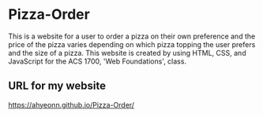 # Pizza-Order
This is a website for a user to order a pizza on their own preference and the price of the pizza varies depending on which pizza topping the user prefers and the size of a pizza. This website is created by using HTML, CSS, and JavaScript for the ACS 1700, 'Web Foundations', class.

## URL for my website
https://ahyeonn.github.io/Pizza-Order/
